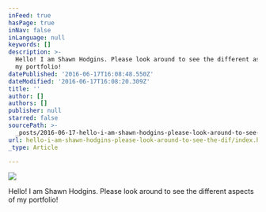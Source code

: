 ```yaml
---
inFeed: true
hasPage: true
inNav: false
inLanguage: null
keywords: []
description: >-
  Hello! I am Shawn Hodgins. Please look around to see the different aspects of
  my portfolio!
datePublished: '2016-06-17T16:08:48.550Z'
dateModified: '2016-06-17T16:08:20.309Z'
title: ''
author: []
authors: []
publisher: null
starred: false
sourcePath: >-
  _posts/2016-06-17-hello-i-am-shawn-hodgins-please-look-around-to-see-the-dif.md
url: hello-i-am-shawn-hodgins-please-look-around-to-see-the-dif/index.html
_type: Article

---
```

![](https://the-grid-user-content.s3-us-west-2.amazonaws.com/b1602720-a8e2-492d-94fb-4d738cf8b3b7.jpg)

Hello! I am Shawn Hodgins. Please look around to see the different aspects of my portfolio!
